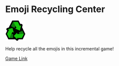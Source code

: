 # Emoji Recycling Center

<img src="favicon.png?raw=true" width="64">

Help recycle all the emojis in this incremental game!

[Game Link](https://asteriskman7.github.io/EmojiRecyclingCenter)
